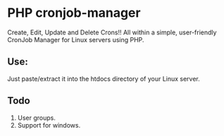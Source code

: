 
# PHP cronjob-manager 
Create, Edit, Update and Delete Crons!! All within a simple, user-friendly CronJob Manager for Linux servers using PHP.

## Use:
Just paste/extract it into the htdocs directory of your Linux server.

## Todo
1. User groups.
2. Support for windows.
